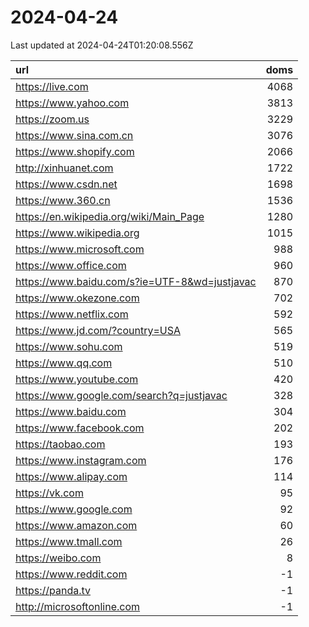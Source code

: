 # 2024-04-24

<!-- BEGIN -->
Last updated at 2024-04-24T01:20:08.556Z

url | doms
:- | -:
https://live.com | 4068
https://www.yahoo.com | 3813
https://zoom.us | 3229
https://www.sina.com.cn | 3076
https://www.shopify.com | 2066
http://xinhuanet.com | 1722
https://www.csdn.net | 1698
https://www.360.cn | 1536
https://en.wikipedia.org/wiki/Main_Page | 1280
https://www.wikipedia.org | 1015
https://www.microsoft.com | 988
https://www.office.com | 960
https://www.baidu.com/s?ie=UTF-8&wd=justjavac | 870
https://www.okezone.com | 702
https://www.netflix.com | 592
https://www.jd.com/?country=USA | 565
https://www.sohu.com | 519
https://www.qq.com | 510
https://www.youtube.com | 420
https://www.google.com/search?q=justjavac | 328
https://www.baidu.com | 304
https://www.facebook.com | 202
https://taobao.com | 193
https://www.instagram.com | 176
https://www.alipay.com | 114
https://vk.com | 95
https://www.google.com | 92
https://www.amazon.com | 60
https://www.tmall.com | 26
https://weibo.com | 8
https://www.reddit.com | -1
https://panda.tv | -1
http://microsoftonline.com | -1
<!-- END -->
